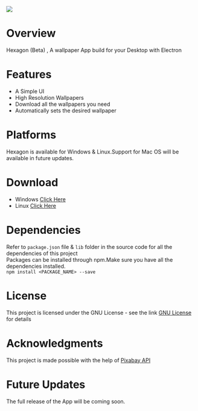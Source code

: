 <img align="center" src="https://github.com/sarthakkimtani/Hexagon-Electron-App/blob/master/assets/app-crop.png"><br>
# Overview
Hexagon (Beta) , A wallpaper App build for your Desktop with Electron <br>

# Features
<ul>
  <li>A Simple UI</li>
  <li>High Resolution Wallpapers</li>
  <li>Download all the wallpapers you need</li>
  <li>Automatically sets the desired wallpaper</li>
</ul>
  
# Platforms
Hexagon is available for Windows & Linux.Support for Mac OS will be available in future updates.

# Download
<uL>
  <li>Windows <a href="https://github.com/sarthakkimtani/Hexagon-Electron-App/releases">Click Here</a></li>
  <li>Linux <a href="https://github.com/sarthakkimtani/Hexagon-Electron-App/releases">Click Here</a></li>
</ul>

# Dependencies 
Refer to `package.json` file & `lib` folder in the source code for all the dependencies of this project<br>
Packages can be installed through npm.Make sure you have all the dependencies installed.<br>
`npm install <PACKAGE_NAME> --save`

# License 
This project is licensed under the GNU License - see the link <a href="https://github.com/sarthakkimtani/Hexagon-Electron-App/blob/master/LICENSE">GNU License</a> for details

# Acknowledgments
This project is made possible with the help of <a href="https://pixabay.com/api/docs/">Pixabay API</a>

# Future Updates
The full release of the App will be coming soon.
